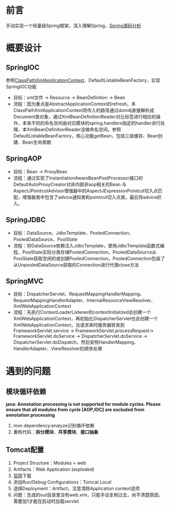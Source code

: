 # 前言

手动实现一个轻量级Spring框架，深入理解Spring，[Spring源码分析](https://init33.top/blog/框架组件/Spring/)

# 概要设计

## SpringIOC

参照[ClassPathXmlApplicationContext](https://init33.top/blog/框架组件/Spring-ApplicationContext/)、DefaultListableBeanFactory，实现SpringIOC功能

- 目标：xml文件 -> Resource -> BeanDefinition -> Bean
- 流程：因为重点是AbstractApplicationContext的refresh，本ClassPathXmlApplicationContext将传入的路径通过dom4j直接解析成Document类对象，通过XmlBeanDefinitionReader对比标签进行相应的操作，本来不同的命名空间由对应模块的spring.handlers指定的handler进行处理，本XmlBeanDefinitionReader没做命名空间。参照DefaultListableBeanFactory，核心功能getBean，包括三级缓存、Bean创建、Bean生命周期

## SpringAOP

- 目标：Bean -> ProxyBean
- 流程：通过实现了InstantiationAwareBeanPostProcessor接口的DefaultAutoProxyCreator对非内部非aop相关的Bean 与AspectJPointcutAdvisor增强器中的AspectJExpressionPointcut切入点匹配，增强器类中包含了advice通知类和pointcut切入点类，最后将advice织入。

## SpringJDBC

- 目标：DataSource、JdbcTemplate、PooledConnection、PooledDataSource、PoolState
- 流程：将DataSource依赖注入JdbcTemplate，使用JdbcTemplate函数式编程，PoolState实际分类存储PooledConnection，PooledDataSource从PoolState获取空闲的或创建PooledConnection，PooledConnection包装了从UnpooledDataSource获取的Connection进行代理close方法

## SpringMVC

- 目标：DispatcherServlet、RequestMappingHandlerMapping、RequestMappingHandlerAdapter、InternalResourceViewResolver、XmlWebApplicationContext
- 流程：先执行ContextLoaderListener的contextInitialized会创建一个XmlWebApplicationContext，再初始化DispatcherServlet也会创建一个XmlWebApplicationContext，当请求来时服务器转发到FrameworkServlet.service -> FrameworkServlet.processRequest-> FrameworkServlet.doService -> DispatcherServlet.doService -> DispatcherServlet.doDispatch，然后安照HandlerMapping、HandlerAdapter、ViewResolver的顺序处理

# 遇到的问题

## 模块循环依赖

**java: Annotation processing is not supported for module cycles. Please ensure that all modules from cycle [AOP,IOC] are excluded from annotation processing**

1. mvn dependency:analyze识别循环依赖
2. 重构代码：**拆分模块**、**共享模块**、**接口抽象**

## Tomcat配置

1. Project Structure：Modules + web
2. Artifacts：Web Application (exploded)
3. [官网](https://tomcat.apache.org/)下载
4. 添加Run/Debug Configurations：Tomcat Local
5. 选择Deployment：Artifact，注意清除Application context选项
6. 问题：生成的out目录里没有web.xml，只能手动复制过去，尚不清楚原因，需要加<load-on-startup>1</load-on-startup>才能在启动时加载servlet


